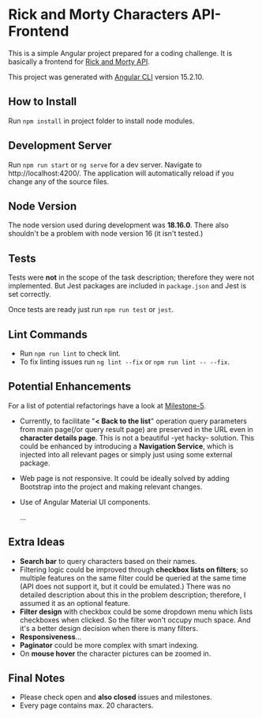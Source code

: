 # Rick and Morty Characters API-Frontend

This is a simple Angular project prepared for a coding challenge.
It is basically a frontend for [Rick and Morty API](https://rickandmortyapi.com/documentation/).

This project was generated with [Angular CLI](https://github.com/angular/angular-cli) version 15.2.10.

## How to Install

Run `npm install` in project folder to install node modules.

## Development Server

Run `npm run start` or `ng serve` for a dev server. Navigate to http://localhost:4200/. The application will
automatically reload if you
change any of the source files.

## Node Version

The node version used during development was **18.16.0**.
There also shouldn't be a problem with node version 16 (it isn't tested.)

## Tests

Tests were **not** in the scope of the task description; therefore they were not implemented.
But Jest packages are included in `package.json` and Jest is set correctly.

Once tests are ready just run  `npm run test` or `jest`.

## Lint Commands

- Run `npm run lint` to check lint.
- To fix linting issues run `ng lint --fix` or `npm run lint -- --fix`.

## Potential Enhancements

For a list of potential refactorings have a look
at [Milestone-5](https://github.com/TanerUnal/rick-and-morty-characters/milestone/5).

- Currently, to facilitate "**< Back to the list**" operation query parameters from main page(/or query result page) are
  preserved in the URL even in **character details page**. This is not a beautiful -yet hacky- solution. This could be
  enhanced by introducing a **Navigation Service**, which is injected into all relevant pages or simply just using some
  external package.
- Web page is not responsive. It could be ideally solved by adding Bootstrap into the project and making relevant
  changes.
- Use of Angular Material UI components.

  ...

## Extra Ideas

- **Search bar** to query characters based on their names.
- Filtering logic could be improved through **checkbox lists on filters**; so multiple features on the same filter could
  be queried at the same time (API does not support it, but it could be emulated.) There was no detailed description
  about this in the problem description; therefore, I assumed it as an optional feature.
- **Filter design** with checkbox could be some dropdown menu which lists checkboxes when clicked. So the filter won't
  occupy much space. And it's a better design decision when there is many filters.
- **Responsiveness**...
- **Paginator** could be more complex with smart indexing.
- On **mouse hover** the character pictures can be zoomed in.

## Final Notes

- Please check open and **also closed** issues and milestones.
- Every page contains max. 20 characters.
